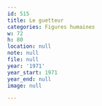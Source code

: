 ```yaml
---
id: 515
title: Le guetteur
categories: Figures humaines
w: 72
h: 80
location: null
note: null
file: null
year: '1971'
year_start: 1971
year_end: null
image: null

---
```

